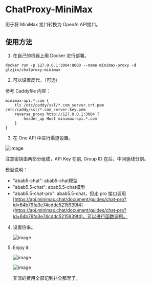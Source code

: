 # ChatProxy-MiniMax
用于将 MiniMax 接口转换为 OpenAI API接口。

## 使用方法

1. 在自己的机器上用 Docker 进行部署。

```
docker run -p 127.0.0.1:3004:8000 --name minimax-proxy -d glzjin/chatproxy-minimax
```

2. 可以设置反代。（可选）

参考 Caddyfile 内容：

```
minimax-api.*.com {
    tls /etc/caddy/ssl/*.com_server.crt.pem /etc/caddy/ssl/*.com_server.key.pem
    reverse_proxy http://127.0.0.1:3004 {
        header_up Host minimax-api.*.com
    }
}
```

3. 在 One API 中进行渠道设置。

![image](https://github.com/glzjin/ChatProxy-MiniMax/assets/7975407/880a3572-184c-4185-a4ca-557f192aa443)

注意密钥由两部分组成，API Key 在前, Group ID 在后，中间竖线分割。

模型说明：

- "abab5-chat": abab5-chat模型
- "abab5.5-chat": abab5.5-chat模型
- "abab5.5-chat-pro": abab5.5-chat，但走 pro 接口调用 [https://api.minimax.chat/document/guides/chat-pro?id=64b79fa3e74cddc5215939f4](https://api.minimax.chat/document/guides/chat-pro?id=64b79fa3e74cddc5215939f4)，可以进行函数调用。

4. 设置倍率。

   ![image](https://github.com/glzjin/ChatProxy-MiniMax/assets/7975407/4d01867b-9505-45ea-903b-c921cd5ae364)

5. Enjoy it.

   ![image](https://github.com/glzjin/ChatProxy-MiniMax/assets/7975407/417c8e47-a7bd-4615-b38f-84637a65381d)

   ![image](https://github.com/glzjin/ChatProxy-MiniMax/assets/7975407/900ef3ea-f03f-445b-aac1-0e4460f64139)

   非流的费用全部记到补全那里了。




